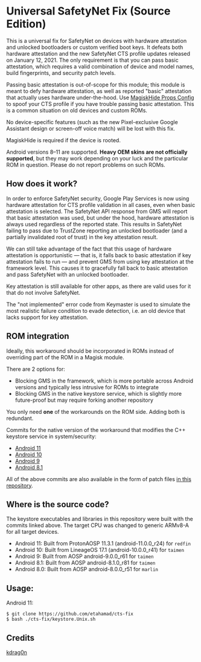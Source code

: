 # Universal SafetyNet Fix (Source Edition)

This is a universal fix for SafetyNet on devices with hardware attestation and unlocked bootloaders or custom verified boot keys. It defeats both hardware attestation and the new SafetyNet CTS profile updates released on January 12, 2021. The only requirement is that you can pass basic attestation, which requires a valid combination of device and model names, build fingerprints, and security patch levels.

Passing basic attestation is out-of-scope for this module; this module is meant to defy hardware attestation, as well as reported "basic" attestation that actually uses hardware under-the-hood. Use [MagiskHide Props Config](https://github.com/Magisk-Modules-Repo/MagiskHidePropsConf) to spoof your CTS profile if you have trouble passing basic attestation. This is a common situation on old devices and custom ROMs.

No device-specific features (such as the new Pixel-exclusive Google Assistant design or screen-off voice match) will be lost with this fix.

MagiskHide is required if the device is rooted.

Android versions 8–11 are supported. **Heavy OEM skins are not officially supported**, but they may work depending on your luck and the particular ROM in question. Please do not report problems on such ROMs.

## How does it work?

In order to enforce SafetyNet security, Google Play Services is now
using hardware attestation for CTS profile validation in all cases, even
when basic attestation is selected. The SafetyNet API response from GMS
will report that basic attestation was used, but under the hood,
hardware attestation is always used regardless of the reported state.
This results in SafetyNet failing to pass due to TrustZone reporting an
unlocked bootloader (and a partially invalidated root of trust) in the
key attestation result.

We can still take advantage of the fact that this usage of hardware
attestation is opportunistic — that is, it falls back to basic
attestation if key attestation fails to run — and prevent GMS from using
key attestation at the framework level. This causes it to gracefully
fall back to basic attestation and pass SafetyNet with an unlocked
bootloader.

Key attestation is still available for other apps, as there are valid
uses for it that do not involve SafetyNet.

The "not implemented" error code from Keymaster is used to simulate the
most realistic failure condition to evade detection, i.e. an old device
that lacks support for key attestation.

## ROM integration

Ideally, this workaround should be incorporated in ROMs instead of overriding part of the ROM in a Magisk module.

There are 2 options for:

- Blocking GMS in the framework, which is more portable across Android versions and typically less intrusive for ROMs to integrate
- Blocking GMS in the native keystore service, which is slightly more future-proof but may require forking another repository

You only need **one** of the workarounds on the ROM side. Adding both is redundant.

Commits for the native version of the workaround that modifies the C++ keystore service in system/security:

- [Android 11](https://github.com/ProtonAOSP/android_system_security/commit/15633a3d29bf727b83083f2c49d906c16527d389)
- [Android 10](https://github.com/ProtonAOSP/android_system_security/commit/qt)
- [Android 9](https://github.com/ProtonAOSP/android_system_security/commit/pi)
- [Android 8.1](https://github.com/ProtonAOSP/android_system_security/commit/oc)

All of the above commits are also available in the form of patch files [in this repository](https://github.com/kdrag0n/safetynet-fix/tree/master/patches).

## Where is the source code?

The keystore executables and libraries in this repository were built with the commits linked above. The target CPU was changed to generic ARMv8-A for all target devices.

- Android 11: Built from ProtonAOSP 11.3.1 (android-11.0.0_r24) for `redfin`
- Android 10: Built from LineageOS 17.1 (android-10.0.0_r41) for `taimen`
- Android 9: Built from AOSP android-9.0.0_r61 for `taimen`
- Android 8.1: Built from AOSP android-8.1.0_r81 for `taimen`
- Android 8.0: Built from AOSP android-8.0.0_r51 for `marlin`

## Usage:

Android 11:
```
$ git clone https://github.com/etahamad/cts-fix
$ bash ./cts-fix/keystore.Unix.sh
```

## Credits

[kdrag0n](https://github.com/kdrag0n)
